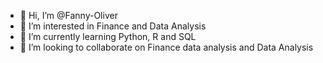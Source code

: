 - 👋 Hi, I’m @Fanny-Oliver
- 👀 I’m interested in Finance and Data Analysis
- 🌱 I’m currently learning Python, R and SQL
- 💞️ I’m looking to collaborate on Finance data analysis and Data Analysis

<!---
Fanny-Oliver/Fanny-Oliver is a ✨ special ✨ repository because its `README.md` (this file) appears on your GitHub profile.
You can click the Preview link to take a look at your changes.
--->
